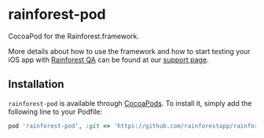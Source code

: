 # rainforest-pod

CocoaPod for the Rainforest.framework.

More details about how to use the framework and how to start testing your iOS app with [Rainforest QA](http://www.rainforestqa.com) can be found at our [support page](http://support.rainforestqa.com/hc/en-us/articles/222170227-Testing-your-Native-iOS-Applications).


## Installation

`rainforest-pod` is available through [CocoaPods](https://cocoapods.org/). To install it, simply add the following line to your Podfile:

```ruby
pod 'rainforest-pod', :git => 'https://github.com/rainforestapp/rainforest-pod.git'
```
